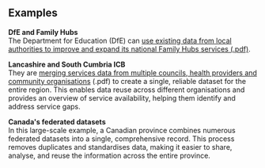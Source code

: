 ## Examples

**DfE and Family Hubs**   
The Department for Education (DfE) can [use existing data from local authorities to improve and expand its national Family Hubs services (.pdf)](/steering/ORUK%20Steering%20Group%2002%20-%20Annex%20A%20-%20DfE%20Family%20Hubs%20presentation.pdf). 

**Lancashire and South Cumbria ICB**  
They are [merging services data from multiple councils, health providers and community organisations](/steering/ORUK%20Steering%20Group%2002%20-%20Annex%20B%20-%20Lancs%20and%20South%20Cumbria%20health%20and%20care%20%20presentation.pdf) (.pdf) to create a single, reliable dataset for the entire region. This enables data reuse across different organisations and provides an overview of service availability, helping them identify and address service gaps.

**Canada's federated datasets**  
In this large-scale example, a Canadian province combines numerous federated datasets into a single, comprehensive record. This process removes duplicates and standardises data, making it easier to share, analyse, and reuse the information across the entire province.